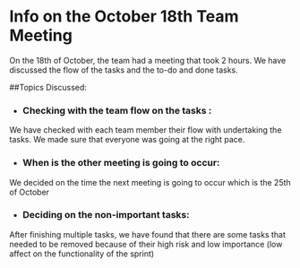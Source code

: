 # Info on the October 18th Team Meeting

On the 18th of October, the team had a meeting that took 2 hours. We have discussed the flow of the tasks and the to-do and done tasks.

##Topics Discussed:

* ### Checking with the team flow on the tasks :
We have checked with each team member their flow with undertaking the tasks. We made sure that everyone was going at the right pace.

* ### When is the other meeting is going to occur:
We decided on the time the next meeting is going to occur which is the 25th of October

* ### Deciding on the non-important tasks:
After finishing multiple tasks, we have found that there are some tasks that needed to be removed because of their high risk and low importance (low affect on the functionality of the sprint)  
